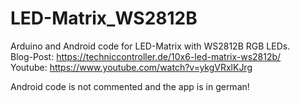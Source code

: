 # LED-Matrix_WS2812B
Arduino and Android code for LED-Matrix with WS2812B RGB LEDs. <br>
Blog-Post: https://techniccontroller.de/10x6-led-matrix-ws2812b/ <br>
Youtube: https://www.youtube.com/watch?v=ykgVRxlKJrg

Android code is not commented and the app is in german!
